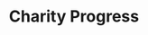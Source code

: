 ---
title: Charity Progress
description: Trigger for the Twitch charity progress event
version: 0.1.15
twitchService: EventSub
variables:
  - name: charity.currentAmount.value
    type: number
    description: The current amount of money raised
    value: 5.25
  - name: charity.currentAmount.valueMinor
    type: number
    description: The current amount of money raised in the minor format
    value: 525
  - name: charity.currentAmount.currency
    type: string
    description: The currency formatted in the 3 letter ISO currency code of the amount raised
    value: USD
  - name: charity.targetAmount.value
    type: number
    description: The target amount of money raised
    value: 20
  - name: charity.targetAmount.valueMinor
    type: number
    description: The target amount of money raised in the minor format
    value: 2000
  - name: charity.targetAmount.currency
    type: string
    description: The currency formatted in the 3 letter ISO currency code of the target amount raised
    value: USD
  - name: charity.id
    type: string
    description: The unique identifier for the charity campaign
  - name: charity.name
    type: string
    description: The name of the charity campaign
    value: My charity campaign
  - name: charity.description
    type: string
    description: The description of the charity campaign
    value: My charity campaign description
  - name: charity.logo
    type: string
    description: The image url of the logo from the charity campaign
  - name: charity.website
    type: string
    description: The website of the charity campaign
    value: mycharitycampaign.com
---